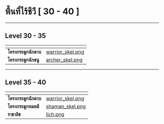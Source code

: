 # พื้นที่ไร้ชีวี \[ 30 - 40 ]

***

## Level 30 - 35

<table data-card-size="large" data-view="cards" data-full-width="true"><thead><tr><th></th><th data-hidden data-card-cover data-type="files"></th></tr></thead><tbody><tr><td><strong>โครงกระดูกนักดาบ</strong></td><td><a href="../.gitbook/assets/warrior_skel.png">warrior_skel.png</a></td></tr><tr><td><strong>โครงกระดูกนักธนู</strong></td><td><a href="../.gitbook/assets/archer_skel.png">archer_skel.png</a></td></tr></tbody></table>

***

## Level 35 - 40

<table data-card-size="large" data-view="cards" data-full-width="true"><thead><tr><th></th><th data-hidden data-card-cover data-type="files"></th></tr></thead><tbody><tr><td><strong>โครงกระดูกนักดาบ</strong></td><td><a href="../.gitbook/assets/warrior_skel.png">warrior_skel.png</a></td></tr><tr><td><strong>โครงกระดูกหมอผี</strong></td><td><a href="../.gitbook/assets/shaman_skel.png">shaman_skel.png</a></td></tr><tr><td><strong>ราชาลิช</strong></td><td><a href="../.gitbook/assets/lich.png">lich.png</a></td></tr></tbody></table>
